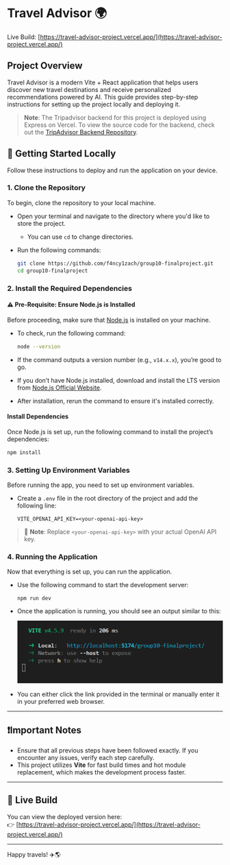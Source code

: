 # Travel Advisor 🌍

Live Build: [https://travel-advisor-project.vercel.app/](https://travel-advisor-project.vercel.app/)

## Project Overview

Travel Advisor is a modern Vite + React application that helps users discover new travel destinations and receive personalized recommendations powered by AI. This guide provides step-by-step instructions for setting up the project locally and deploying it.

> **Note**: The Tripadvisor backend for this project is deployed using Express on Vercel. To view the source code for the backend, check out the [TripAdvisor Backend Repository](https://github.com/f4ncy1zach/cmpt276-group10-backend).

## 🚀 Getting Started Locally

Follow these instructions to deploy and run the application on your device.

### 1. Clone the Repository

To begin, clone the repository to your local machine.

- Open your terminal and navigate to the directory where you'd like to store the project.
  - You can use `cd` to change directories.

- Run the following commands:
  ```bash
  git clone https://github.com/f4ncy1zach/group10-finalproject.git
  cd group10-finalproject
  ```

### 2. Install the Required Dependencies

#### ⚠️ Pre-Requisite: Ensure Node.js is Installed
Before proceeding, make sure that [Node.js](https://nodejs.org/en) is installed on your machine.

- To check, run the following command:
  ```bash
  node --version
  ```

- If the command outputs a version number (e.g., `v14.x.x`), you’re good to go.

- If you don’t have Node.js installed, download and install the LTS version from [Node.js Official Website](https://nodejs.org/en).

- After installation, rerun the command to ensure it's installed correctly.

#### Install Dependencies

Once Node.js is set up, run the following command to install the project’s dependencies:
```bash
npm install
```

### 3. Setting Up Environment Variables

Before running the app, you need to set up environment variables.

- Create a `.env` file in the root directory of the project and add the following line:
  ```
  VITE_OPENAI_API_KEY=<your-openai-api-key>
  ```

> 🔐 **Note**: Replace `<your-openai-api-key>` with your actual OpenAI API key.

### 4. Running the Application

Now that everything is set up, you can run the application.

- Use the following command to start the development server:
  ``` 
  npm run dev
  ```

- Once the application is running, you should see an output similar to this:

  ![vite](./misc/running-vite.png)

- You can either click the link provided in the terminal or manually enter it in your preferred web browser.

---

## ❗Important Notes

- Ensure that all previous steps have been followed exactly. If you encounter any issues, verify each step carefully.
- This project utilizes **Vite** for fast build times and hot module replacement, which makes the development process faster.

---

## 🔗 Live Build

You can view the deployed version here:  
👉 [https://travel-advisor-project.vercel.app/](https://travel-advisor-project.vercel.app/)

---

Happy travels! ✈️🌎